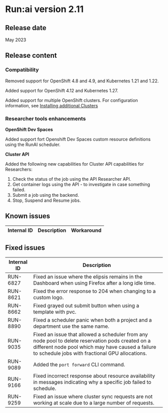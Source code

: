 # Run:ai version 2.11
## Release date

May 2023

## Release content

### Compatibility

Removed support for OpenShift 4.8 and 4.9, and Kubernetes 1.21 and 1.22.

Added support for OpenShift 4.12 and Kubernetes 1.27.

Added support for multiple OpenShift clusters. For configuration information, see [Installing additional Clusters](../admin/runai-setup/self-hosted/ocp/additional-clusters.md)

### Researcher tools enhancements

**OpenShift Dev Spaces**

Added support fort Openshift Dev Spaces custom resource definitions using the RunAI scheduler.

**Cluster API**

Added the following new capabilities for Cluster API capabilities for Researchers:

1. Check the status of the job using the API Researcher API.
2. Get container logs using the API - to investigate in case something failed.
3. Submit a job using the backend.
4. Stop, Suspend and Resume jobs.

## Known issues

|Internal ID|Description|Workaround|
|-----------|--------------|--------------|

## Fixed issues

|Internal ID|Description|
|-----------|--------------|
| RUN-6827 | Fixed an issue where the elipsis remains in the Dashboard when using Firefox after a long idle time. |
| RUN-8621 | Fixed the error response to 204 when changing to a custom logo. |
| RUN-8662 | Fixed grayed out submit button when using a template with pvc. |
| RUN-8890 | Fixed a scheduler panic when both a project and a department use the same name. |
| RUN-9035 | Fixed an issue that allowed a scheduler from any node pool to delete reservation pods created on a different node pool which may have caused a failure to schedule jobs with fractional GPU allocations. |
| RUN-9089 | Added the `port forward` CLI command. |
| RUN-9166 | Fixed incorrect response about resource availability in messages indicating why a specific job failed to schedule. |
| RUN-9259 | Fixed an issue where cluster sync requests are not working at scale due to a large number of requests. |
